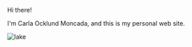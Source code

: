 
Hi there!

I'm Carla Ocklund Moncada, and this is my personal web site.

![lake](https://user-images.githubusercontent.com/113289630/189532211-19c3a6ad-7ea5-4be3-a86e-2bcc5f589e60.png)
